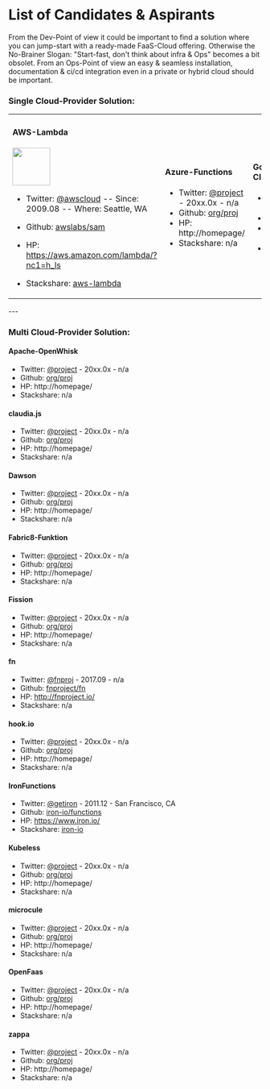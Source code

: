 # List of Candidates & Aspirants

From the Dev-Point of view it could be important to find a solution where you can jump-start with a ready-made FaaS-Cloud offering. Otherwise the No-Brainer Slogan: "Start-fast, don't think about infra & Ops" becomes a bit obsolet. From an Ops-Point of view an easy & seamless installation, documentation & ci/cd integration even in a private or hybrid cloud should be important.

### Single Cloud-Provider Solution:

<table>
<tr><td>

#### AWS-Lambda

<img src="https://img.stackshare.io/service/1909/aws-lambda.png" width="75"/>

- Twitter: [@awscloud](https://twitter.com/awscloud)
-- Since: 2009.08
-- Where: Seattle, WA

- Github: [awslabs/sam](https://github.com/awslabs/serverless-application-model)
- HP: https://aws.amazon.com/lambda/?nc1=h_ls
- Stackshare: [aws-lambda](https://stackshare.io/aws-lambda)

</td><td>

#### Azure-Functions

- Twitter: [@project](https://twitter.com/project) - 20xx.0x - n/a
- Github: [org/proj](https://github.com/org/proj)
- HP: http://homepage/
- Stackshare: n/a

</td><td>

#### Google-CloudFunctions

- Twitter: [@project](https://twitter.com/project) - 20xx.0x - n/a
- Github: [org/proj](https://github.com/org/proj)
- HP: http://homepage/
- Stackshare: n/a

</td>
</tr></table>
---

### Multi Cloud-Provider Solution:

#### Apache-OpenWhisk

- Twitter: [@project](https://twitter.com/project) - 20xx.0x - n/a
- Github: [org/proj](https://github.com/org/proj)
- HP: http://homepage/
- Stackshare: n/a

#### claudia.js

- Twitter: [@project](https://twitter.com/project) - 20xx.0x - n/a
- Github: [org/proj](https://github.com/org/proj)
- HP: http://homepage/
- Stackshare: n/a

#### Dawson

- Twitter: [@project](https://twitter.com/project) - 20xx.0x - n/a
- Github: [org/proj](https://github.com/org/proj)
- HP: http://homepage/
- Stackshare: n/a

#### Fabric8-Funktion

- Twitter: [@project](https://twitter.com/project) - 20xx.0x - n/a
- Github: [org/proj](https://github.com/org/proj)
- HP: http://homepage/
- Stackshare: n/a

#### Fission

- Twitter: [@project](https://twitter.com/project) - 20xx.0x - n/a
- Github: [org/proj](https://github.com/org/proj)
- HP: http://homepage/
- Stackshare: n/a

#### fn

- Twitter: [@fnproj](https://twitter.com/fnproj) - 2017.09 - n/a
- Github: [fnproject/fn](https://github.com/fnproject/fn)
- HP: http://fnproject.io/
- Stackshare: n/a

#### hook.io

- Twitter: [@project](https://twitter.com/project) - 20xx.0x - n/a
- Github: [org/proj](https://github.com/org/proj)
- HP: http://homepage/
- Stackshare: n/a


#### IronFunctions

- Twitter: [@getiron](https://twitter.com/getiron) - 2011.12 - San Francisco, CA
- Github: [iron-io/functions](https://github.com/iron-io/functions)
- HP: https://www.iron.io/
- Stackshare: [iron-io](https://stackshare.io/iron-io)

#### Kubeless

- Twitter: [@project](https://twitter.com/project) - 20xx.0x - n/a
- Github: [org/proj](https://github.com/org/proj)
- HP: http://homepage/
- Stackshare: n/a

#### microcule

- Twitter: [@project](https://twitter.com/project) - 20xx.0x - n/a
- Github: [org/proj](https://github.com/org/proj)
- HP: http://homepage/
- Stackshare: n/a

#### OpenFaas

- Twitter: [@project](https://twitter.com/project) - 20xx.0x - n/a
- Github: [org/proj](https://github.com/org/proj)
- HP: http://homepage/
- Stackshare: n/a

#### zappa

- Twitter: [@project](https://twitter.com/project) - 20xx.0x - n/a
- Github: [org/proj](https://github.com/org/proj)
- HP: http://homepage/
- Stackshare: n/a
